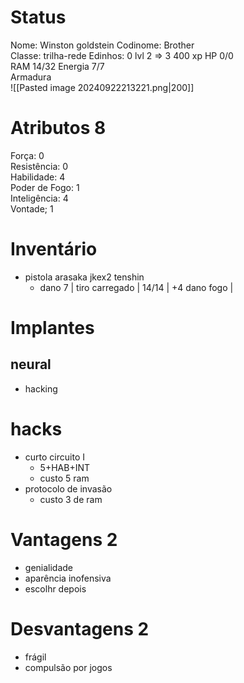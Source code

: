 # Status
Nome: Winston goldstein
Codinome: Brother  
Classe: trilha-rede
Edinhos: 0
lvl 2 => 3
400 xp
HP 0/0   
RAM 14/32
Energia 7/7   
Armadura    
![[Pasted image 20240922213221.png|200]]

# Atributos 8
Força: 0   
Resistência: 0  
Habilidade: 4  
Poder de Fogo: 1   
Inteligência: 4  
Vontade; 1   

# Inventário
- pistola arasaka jkex2 tenshin
	- dano 7 | tiro carregado | 14/14 | +4 dano fogo | 

# Implantes 
## neural
- hacking

# hacks
- curto circuito I
	- 5+HAB+INT
	- custo 5 ram
- protocolo de invasão
	- custo 3 de ram

# Vantagens 2 
- genialidade
- aparência inofensiva
- escolhr depois

# Desvantagens 2
- frágil
- compulsão por jogos

